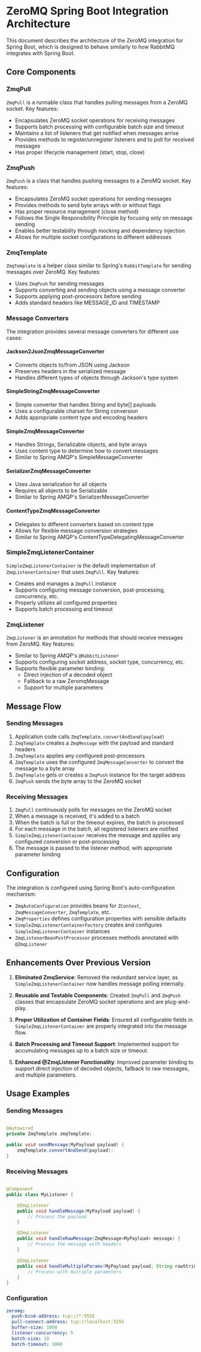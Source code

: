 # ZeroMQ Spring Boot Integration Architecture

This document describes the architecture of the ZeroMQ integration for Spring Boot, which is designed to behave
similarly to how RabbitMQ integrates with Spring Boot.

## Core Components

### ZmqPull

`ZmqPull` is a runnable class that handles pulling messages from a ZeroMQ socket. Key features:

- Encapsulates ZeroMQ socket operations for receiving messages
- Supports batch processing with configurable batch size and timeout
- Maintains a list of listeners that get notified when messages arrive
- Provides methods to register/unregister listeners and to poll for received messages
- Has proper lifecycle management (start, stop, close)

### ZmqPush

`ZmqPush` is a class that handles pushing messages to a ZeroMQ socket. Key features:

- Encapsulates ZeroMQ socket operations for sending messages
- Provides methods to send byte arrays with or without flags
- Has proper resource management (close method)
- Follows the Single Responsibility Principle by focusing only on message sending
- Enables better testability through mocking and dependency injection
- Allows for multiple socket configurations to different addresses

### ZmqTemplate

`ZmqTemplate` is a helper class similar to Spring's `RabbitTemplate` for sending messages over ZeroMQ. Key features:

- Uses `ZmqPush` for sending messages
- Supports converting and sending objects using a message converter
- Supports applying post-processors before sending
- Adds standard headers like MESSAGE_ID and TIMESTAMP

### Message Converters

The integration provides several message converters for different use cases:

#### Jackson2JsonZmqMessageConverter

- Converts objects to/from JSON using Jackson
- Preserves headers in the serialized message
- Handles different types of objects through Jackson's type system

#### SimpleStringZmqMessageConverter

- Simple converter that handles String and byte[] payloads
- Uses a configurable charset for String conversion
- Adds appropriate content type and encoding headers

#### SimpleZmqMessageConverter

- Handles Strings, Serializable objects, and byte arrays
- Uses content type to determine how to convert messages
- Similar to Spring AMQP's SimpleMessageConverter

#### SerializerZmqMessageConverter

- Uses Java serialization for all objects
- Requires all objects to be Serializable
- Similar to Spring AMQP's SerializerMessageConverter

#### ContentTypeZmqMessageConverter

- Delegates to different converters based on content type
- Allows for flexible message conversion strategies
- Similar to Spring AMQP's ContentTypeDelegatingMessageConverter

### SimpleZmqListenerContainer

`SimpleZmqListenerContainer` is the default implementation of `ZmqListenerContainer` that uses `ZmqPull`. Key features:

- Creates and manages a `ZmqPull` instance
- Supports configuring message conversion, post-processing, concurrency, etc.
- Properly utilizes all configured properties
- Supports batch processing and timeout

### ZmqListener

`ZmqListener` is an annotation for methods that should receive messages from ZeroMQ. Key features:

- Similar to Spring AMQP's `@RabbitListener`
- Supports configuring socket address, socket type, concurrency, etc.
- Supports flexible parameter binding:
    - Direct injection of a decoded object
    - Fallback to a raw ZeromqMessage
    - Support for multiple parameters

## Message Flow

### Sending Messages

1. Application code calls `ZmqTemplate.convertAndSend(payload)`
2. `ZmqTemplate` creates a `ZmqMessage` with the payload and standard headers
3. `ZmqTemplate` applies any configured post-processors
4. `ZmqTemplate` uses the configured `ZmqMessageConverter` to convert the message to a byte array
5. `ZmqTemplate` gets or creates a `ZmqPush` instance for the target address
6. `ZmqPush` sends the byte array to the ZeroMQ socket

### Receiving Messages

1. `ZmqPull` continuously polls for messages on the ZeroMQ socket
2. When a message is received, it's added to a batch
3. When the batch is full or the timeout expires, the batch is processed
4. For each message in the batch, all registered listeners are notified
5. `SimpleZmqListenerContainer` receives the message and applies any configured conversion or post-processing
6. The message is passed to the listener method, with appropriate parameter binding

## Configuration

The integration is configured using Spring Boot's auto-configuration mechanism:

- `ZmqAutoConfiguration` provides beans for `ZContext`, `ZmqMessageConverter`, `ZmqTemplate`, etc.
- `ZmqProperties` defines configuration properties with sensible defaults
- `SimpleZmqListenerContainerFactory` creates and configures `SimpleZmqListenerContainer` instances
- `ZmqListenerBeanPostProcessor` processes methods annotated with `@ZmqListener`

## Enhancements Over Previous Version

1. **Eliminated ZmqService**: Removed the redundant service layer, as `SimpleZmqListenerContainer` now handles message
   polling internally.

2. **Reusable and Testable Components**: Created `ZmqPull` and `ZmqPush` classes that encapsulate ZeroMQ socket
   operations and are plug-and-play.

3. **Proper Utilization of Container Fields**: Ensured all configurable fields in `SimpleZmqListenerContainer` are
   properly integrated into the message flow.

4. **Batch Processing and Timeout Support**: Implemented support for accumulating messages up to a batch size or
   timeout.

5. **Enhanced @ZmqListener Functionality**: Improved parameter binding to support direct injection of decoded objects,
   fallback to raw messages, and multiple parameters.

## Usage Examples

### Sending Messages

```java

@Autowired
private ZmqTemplate zmqTemplate;

public void sendMessage(MyPayload payload) {
    zmqTemplate.convertAndSend(payload);
}
```

### Receiving Messages

```java

@Component
public class MyListener {

    @ZmqListener
    public void handleMessage(MyPayload payload) {
        // Process the payload
    }

    @ZmqListener
    public void handleRawMessage(ZmqMessage<MyPayload> message) {
        // Process the message with headers
    }

    @ZmqListener
    public void handleMultipleParams(MyPayload payload, String rawString) {
        // Process with multiple parameters
    }
}
```

### Configuration

```yaml
zeromq:
  push-bind-address: tcp://*:5555
  pull-connect-address: tcp://localhost:5555
  buffer-size: 1000
  listener-concurrency: 5
  batch-size: 10
  batch-timeout: 1000
```
